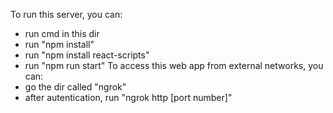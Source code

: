 To run this server, you can:
- run cmd in this dir
- run "npm install"
- run "npm install react-scripts"
- run "npm run start"
To access this web app from external networks, you can:
- go the dir called "ngrok"
- after autentication, run "ngrok http [port number]"
